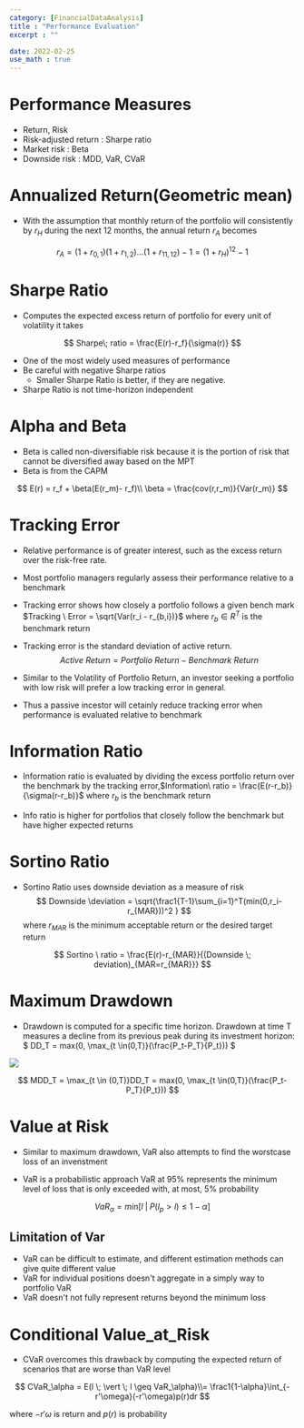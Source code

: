 ```yaml
---
category: [FinancialDataAnalysis]
title : "Performance Evaluation"
excerpt : ""

date: 2022-02-25
use_math : true
---
```


# __Performance Measures__

+ Return, Risk
+ Risk-adjusted return : Sharpe ratio
+ Market risk : Beta
+ Downside risk : MDD, VaR, CVaR

# __Annualized Return(Geometric mean)__

+ With the assumption that monthly return of the portfolio will consistently by $r_H$ during the next 12 months, the annual return $r_A$ becomes

$$
r_A = (1+r_{0,1})(1+r_{1,2})\dots(1+r_{11,12})-1 = (1+r_H)^{12} -1
$$

# __Sharpe Ratio__
+ Computes the expected excess return of portfolio for every unit of volatility it takes

$$
Sharpe\; ratio = \frac{E(r)-r_f}{\sigma(r)}
$$

+ One of the most widely used measures of performance
+ Be careful with negative Sharpe ratios
    + Smaller Sharpe Ratio is better, if they are negative.
+ Sharpe Ratio is not time-horizon independent

# __Alpha and Beta__

+ Beta is called non-diversifiable risk because it is the portion of risk that cannot be diversified away based on the MPT
+ Beta is from the CAPM

$$
E(r) = r_f + \beta(E(r_m)- r_f)\\ \beta = \frac{cov(r,r_m)}{Var(r_m)}
$$

# __Tracking Error__

+ Relative performance is of greater interest, such as the excess return over the risk-free rate.
+ Most portfolio managers regularly assess their performance relative to a benchmark
+ Tracking error shows how closely a portfolio follows a given bench mark $Tracking \ Error = \sqrt{Var(r_i - r_{b,i})}$
where $r_b \in R^T$ is the benchmark return
+ Tracking error is the standard deviation of active return.
$$
Active \ Return = Portfolio \ Return - Benchmark \ Return
$$


+ Similar to the Volatility of Portfolio Return, an investor seeking a portfolio with low risk will prefer a low tracking error in general.
+ Thus a passive incestor will cetainly reduce tracking error when performance is evaluated relative to benchmark

# __Information Ratio__

+ Information ratio is evaluated by dividing the excess portfolio return over the benchmark by 
the tracking error,$Information\ ratio = \frac{E(r-r_b)}{\sigma(r-r_b)}$ 
where $r_b$ is the benchmark return

+ Info ratio is higher for portfolios that closely follow the benchmark but have higher expected returns

# __Sortino Ratio__

+ Sortino Ratio uses downside deviation as a measure of risk
$$
Downside \deviation = \sqrt{\frac1{T-1}\sum_{i=1}^T(min(0,r_i-r_{MAR}))^2
}
$$
where $r_{MAR}$ is the minimum acceptable return or the desired target return

$$
Sortino \ ratio = \frac{E(r)-r_{MAR}}{(Downside \; deviation)_{MAR=r_{MAR}}}
$$

# __Maximum Drawdown__

+ Drawdown is computed for a specific time horizon. Drawdown at time T measures a decline from its previous peak during its investment horizon:
$
DD_T = max(0, \max_{t \in(0,T)}(\frac{P_t-P_T}{P_t}))
$

<p>
<img src = "/assets/img/MDD.png"  >
</p>
    

$$
MDD_T =  \max_{t \in (0,T)}DD_T =  max(0, \max_{t \in(0,T)}(\frac{P_t-P_T}{P_t}))
$$

# __Value at Risk__

+ Similar to maximum drawdown, VaR also attempts to find the worstcase loss of an invenstment

+ VaR is a probabilistic approach VaR at 95% represents the minimum level of loss that is only exceeded with, at most, 5% probability

$$
VaR_\alpha = min[l\; \vert \; P(l_p > l) \leq 1 -\alpha]  
$$

## __Limitation of Var__

+ VaR can be difficult to estimate, and different estimation methods can give  quite different value
+ VaR for individual positions doesn't aggregate in a simply way to portfolio VaR
+ VaR doesn't not fully represent returns beyond the minimum loss

# __Conditional Value_at_Risk__

+ CVaR overcomes this drawback by computing the expected return of scenarios that are worse than VaR level

$$
CVaR_\alpha = E(l \; \vert \; l \geq VaR_\alpha)\\= \frac1{1-\alpha}\int_{-r'\omega}(-r'\omega)p(r)dr
$$

where $-r'\omega$ is return and $p(r)$ is probability
